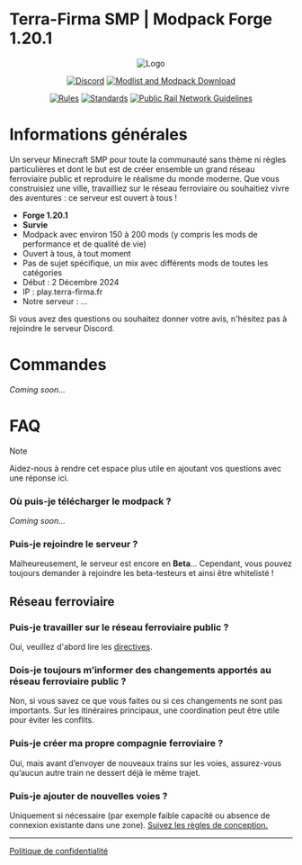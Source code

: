 # Terra-Firma SMP | Modpack Forge 1.20.1

<p align="center">
  <a><img src="https://cdn.discordapp.com/attachments/1343446945968029750/1343447159676342302/terra_firma_smp.png?ex=67bd4e2a&is=67bbfcaa&hm=c412b1883739bb52ed476189283de13df06633bcf8e4380e6e2cd379dd9c91d3&" alt="Logo"></a>
</p>
<p align="center">
  <a href="https://discord.gg/hjuUDXrejN"><img src="https://i.imgur.com/YnDoeHs.png" alt="Discord"></a>
  <a href="https://github.com/Terra-Firma-SMP/modpack/releases"><img src="https://github.com/user-attachments/assets/7693a845-2ea8-404a-8429-152e44ff6a65" alt="Modlist and Modpack Download"></a>
</p>

<p align="center">
  <a href="https://github.com/Terra-Firma-SMP/modpack/blob/main/rules.md"><img src="https://github.com/user-attachments/assets/b217719f-c2be-48b9-af35-1aa9a9eec5fc" alt="Rules"></a>
  <a href="https://github.com/Terra-Firma-SMP/modpack/blob/main/standards.md"><img src="https://github.com/user-attachments/assets/4d0ed148-1b4c-452f-bb52-ae1e8a83ee5c" alt="Standards"></a>
  <a href="https://github.com/Terra-Firma-SMP/modpack/blob/main/global_rail_network_guidelines.md"><img src="https://github.com/user-attachments/assets/bbefa202-d8dc-48a7-b00a-70edbf0c1541" alt="Public Rail Network Guidelines"></a>
</p>

# Informations générales
Un serveur Minecraft SMP pour toute la communauté sans thème ni règles particulières et dont le but est de créer ensemble un grand réseau ferroviaire public et reproduire le réalisme du monde moderne. Que vous construisiez une ville, travailliez sur le réseau ferroviaire ou souhaitiez vivre des aventures : ce serveur est ouvert à tous !

- **Forge 1.20.1**
- **Survie**
- Modpack avec environ 150 à 200 mods (y compris les mods de performance et de qualité de vie)
- Ouvert à tous, à tout moment
- Pas de sujet spécifique, un mix avec différents mods de toutes les catégories
- Début : 2 Décembre 2024
- IP : play.terra-firma.fr
- Notre serveur : ...

Si vous avez des questions ou souhaitez donner votre avis, n'hésitez pas à rejoindre le serveur Discord.

# Commandes

_Coming soon..._

# FAQ
> [!NOTE]
> Aidez-nous à rendre cet espace plus utile en ajoutant vos questions avec une réponse ici.

### Où puis-je télécharger le modpack ?
_Coming soon..._

### Puis-je rejoindre le serveur ?
Malheureusement, le serveur est encore en **Beta**...
Cependant, vous pouvez toujours demander à rejoindre les beta-testeurs et ainsi être whitelisté !

## Réseau ferroviaire
### Puis-je travailler sur le réseau ferroviaire public ?
Oui, veuillez d'abord lire les [directives](https://github.com/).

### Dois-je toujours m’informer des changements apportés au réseau ferroviaire public ?
Non, si vous savez ce que vous faites ou si ces changements ne sont pas importants. Sur les itinéraires principaux, une coordination peut être utile pour éviter les conflits.

### Puis-je créer ma propre compagnie ferroviaire ?
Oui, mais avant d’envoyer de nouveaux trains sur les voies, assurez-vous qu’aucun autre train ne dessert déjà le même trajet.

### Puis-je ajouter de nouvelles voies ?
Uniquement si nécessaire (par exemple faible capacité ou absence de connexion existante dans une zone). [Suivez les règles de conception.](https://github.com/)

---
[Politique de confidentialité](https://github.com/MisterJulsen/MinecraftCommunityServer/blob/main/privacy_policy.md)
